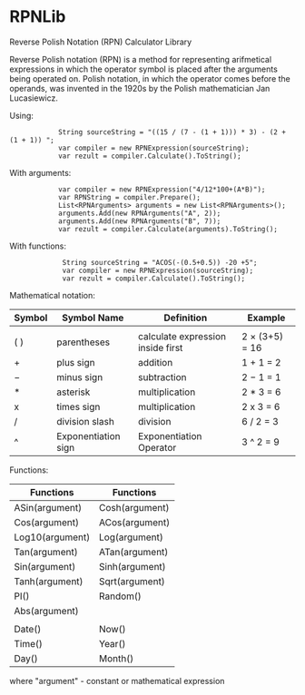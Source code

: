 ﻿# RPNLib
Reverse Polish Notation (RPN) Calculator Library

Reverse Polish notation (RPN) is a method for representing arifmetical expressions in which the operator symbol is placed after the arguments being operated on.
Polish notation, in which the operator comes before the operands, was invented in the 1920s by the Polish mathematician Jan Lucasiewicz. 

Using:

				String sourceString = "((15 / (7 - (1 + 1))) * 3) - (2 + (1 + 1)) ";
				var compiler = new RPNExpression(sourceString);
				var rezult = compiler.Calculate().ToString();


With arguments: 

				var compiler = new RPNExpression("4/12*100+(A*B)");
				var RPNString = compiler.Prepare();
				List<RPNArguments> arguments = new List<RPNArguments>();
				arguments.Add(new RPNArguments("A", 2));
				arguments.Add(new RPNArguments("B", 7));
				var rezult = compiler.Calculate(arguments).ToString();

With functions:

				 String sourceString = "ACOS(-(0.5+0.5)) -20 +5";
				 var compiler = new RPNExpression(sourceString);
				 var rezult = compiler.Calculate().ToString();


Mathematical notation:

| Symbol	|  Symbol Name	|        Definition            |       Example    |
| --------- | ------------- |----------------------------- |----------------- |
|			|				|		   |
|( )| parentheses |	calculate expression inside first |	2 × (3+5) = 16|
|+	|plus sign	| addition	|   1 + 1 = 2   |
|−	|minus sign	|subtraction|	2 − 1 = 1   |
|*	|asterisk	|multiplication|	2 * 3 = 6|
|x	|times sign	|multiplication|	2 x 3 = 6|
|/	|division slash|	division|	6 / 2 = 3|
|^	|Exponentiation sign|	Exponentiation Operator |	3 ^ 2 = 9 |


Functions:

| Functions  | Functions |
| ------------- | ------------- |
|	ASin(argument)	|	Cosh(argument)
|	Cos(argument)   |   ACos(argument)          
|	Log10(argument) |   Log(argument)
|	Tan(argument)	|	ATan(argument)
|	Sin(argument)   |   Sinh(argument)
|	Tanh(argument)  |   Sqrt(argument)
|	PI()      		|	Random()   
|	Abs(argument)	|
|					|
|	Date()			|	 Now()              
|	Time()       	|	 Year()          
|	Day()       	|	 Month()  	

where 	"argument" - constant or mathematical expression		
                                
                                
            
            
            
            
            
            
            
            
            
            
            
            
            
            